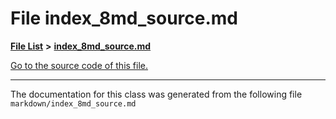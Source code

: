 
# File index\_8md\_source.md


[**File List**](files.md) **>** [**index\_8md\_source.md**](index__8md__source_8md.md)

[Go to the source code of this file.](index__8md__source_8md_source.md)



























------------------------------
The documentation for this class was generated from the following file `markdown/index_8md_source.md`